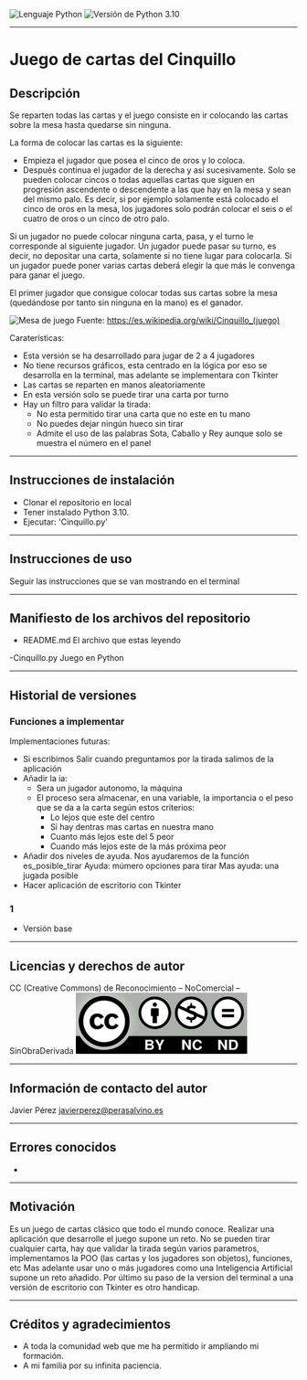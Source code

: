 ![Lenguaje Python](https://img.shields.io/badge/Lenguaje-Python-green)
![Versión de Python 3.10](https://img.shields.io/badge/Versión%20de%20Python-3.10-green)


---
# Juego de cartas del Cinquillo
## Descripción
Se reparten todas las cartas y el juego consiste en ir colocando las cartas sobre la mesa hasta quedarse sin ninguna.

La forma de colocar las cartas es la siguiente:
- Empieza el jugador que posea el cinco de oros y lo coloca.
- Después continua el jugador de la derecha y así sucesivamente.
Solo se pueden colocar cincos o todas aquellas cartas que siguen en progresión ascendente o descendente a las que hay en la mesa y sean del mismo palo. Es decir, si por ejemplo solamente está colocado el cinco de oros en la mesa, los jugadores solo podrán colocar el seis o el cuatro de oros o un cinco de otro palo.

Si un jugador no puede colocar ninguna carta, pasa, y el turno le corresponde al siguiente jugador. Un jugador puede pasar su turno, es decir, no depositar una carta, solamente si no tiene lugar para colocarla. Si un jugador puede poner varias cartas deberá elegir la que más le convenga para ganar el juego.

El primer jugador que consigue colocar todas sus cartas sobre la mesa (quedándose por tanto sin ninguna en la mano) es el ganador.

![Mesa de juego](https://es.wikipedia.org/wiki/Cinquillo_(juego)#/media/Archivo:Cinquillo-desarrollo-del-juego.png)
Fuente: https://es.wikipedia.org/wiki/Cinquillo_(juego)

Caraterísticas:
- Esta versión se ha desarrollado para jugar de 2 a 4 jugadores
- No tiene recursos gráficos, esta centrado en la lógica por eso se desarrolla en la terminal, mas adelante se implementara con Tkinter
- Las cartas se reparten en manos aleatoriamente
- En esta versión solo se puede tirar una carta por turno
- Hay un filtro para validar la tirada:
  - No esta permitido tirar una carta que no este en tu mano
  - No puedes dejar ningún hueco sin tirar
  - Admite el uso de las palabras Sota, Caballo y Rey aunque solo se muestra el número en el panel


---
## Instrucciones de instalación
- Clonar el repositorio en local
- Tener instalado Python 3.10.
- Ejecutar: 'Cinquillo.py'


---
## Instrucciones de uso
Seguir las instrucciones que se van mostrando en el terminal


---
## Manifiesto de los archivos del repositorio
- README.md
  El archivo que estas leyendo

-Cinquillo.py
  Juego en Python


---
## Historial de versiones
### Funciones a implementar
Implementaciones futuras:
- Si escribimos Salir cuando preguntamos por la tirada salimos de la aplicación
- Añadir la ia:
  - Sera un jugador autonomo, la máquina
  - El proceso sera almacenar, en una variable, la importancia o el peso que se da a la carta según estos criterios:
      - Lo lejos que este del centro
      - Si hay dentras mas cartas en nuestra mano
      - Cuanto más lejos este del 5 peor
      - Cuando más lejos este de la más próxima peor
- Añadir dos niveles de ayuda. Nos ayudaremos de la función es_posible_tirar
    Ayuda: múmero opciones para tirar
    Mas ayuda: una jugada posible
- Hacer aplicación de escritorio con Tkinter

### 1
- Versión base


---
## Licencias y derechos de autor
CC (Creative Commons) de Reconocimiento – NoComercial – SinObraDerivada
![CC (Creative Commons) de Reconocimiento – NoComercial – SinObraDerivada](https://raw.githubusercontent.com/JavierPerezManzanaro/Maquetacion-de-masivos-responsive-html-con-noticias/main/Reconocimiento-no-comercial-sin-obra-derivada.png)


---
## Información de contacto del autor
Javier Pérez
javierperez@perasalvino.es


---
## Errores conocidos
-


---
## Motivación
Es un juego de cartas clásico que todo el mundo conoce. Realizar una aplicación que desarrolle el juego supone un reto. No se pueden tirar cualquier carta, hay que validar la tirada según varios parametros, implementamos la POO (las cartas y los jugadores son objetos), funciones, etc
Mas adelante usar uno o más jugadores como una Inteligencia Artificial supone un reto añadido.
Por último su paso de la version del terminal a una versión de escritorio con Tkinter es otro handicap.

---
## Créditos y agradecimientos
- A toda la comunidad web que me ha permitido ir ampliando mi formación.
- A mi familia por su infinita paciencia.
